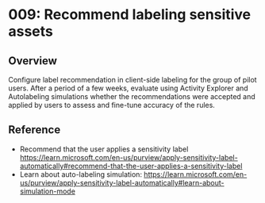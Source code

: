 # 009: Recommend labeling sensitive assets

## Overview

Configure label recommendation in client-side labeling for the group of pilot users. 
After a period of a few weeks, evaluate using Activity Explorer and Autolabeling simulations whether the recommendations were accepted and applied by users to assess and fine-tune accuracy of the rules.   

## Reference

* Recommend that the user applies a sensitivity label https://learn.microsoft.com/en-us/purview/apply-sensitivity-label-automatically#recommend-that-the-user-applies-a-sensitivity-label
* Learn about auto-labeling simulation: https://learn.microsoft.com/en-us/purview/apply-sensitivity-label-automatically#learn-about-simulation-mode


